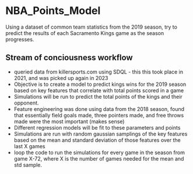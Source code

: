 # NBA_Points_Model
Using a dataset of common team statistics from the 2019 season, try to predict the results of each Sacramento Kings game as the season progresses.

## Stream of conciousness workflow
- queried data from killersports.com using SDQL - this this took place in 2021, and was picked up again in 2023
- Objective is to create a model to predict kings wins for the 2019 season based on key features that correlate with total points scored in a game
- Simulations will be run to predict the total points of the kings and their opponent.
- Feature engineering was done using data from the 2018 season, found that essentially field goals made, three pointers made, and free throws made were the most important (makes sense)
- Different regression models will be fit to these parameters and points
- Simulations are run with random gaussian samplings of the key features based on the mean and standard deviation of those features over the last X games
- loop the code to run the simulations for every game in the season from game X-72, where X is the number of games needed for the mean and std sample.

